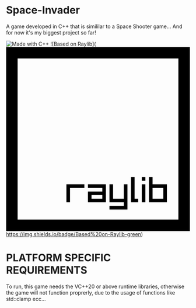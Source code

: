 # Space-Invader
A game developed in C++ that is simililar to a Space Shooter game... And for now it's my biggest project so far!

![Made with C++](https://img.shields.io/badge/Made%20with-C%2B%2B-blue) ![Based on Raylib](<svg role="img" viewBox="0 0 24 24" xmlns="http://www.w3.org/2000/svg"><title>Raylib</title><path d="M0 0v24h24V0H0Zm1.5 1.5h21v21h-21v-21Zm14.813 15.469v3.281h.937v-.469h-.469V16.97h-.468Zm1.406 0v.468h.468v-.468h-.468Zm.937 0v3.281H21v-2.344h-1.875v-.937h-.469Zm-10.781.937v2.344h.469v-1.875h1.875v-.469H7.875Zm2.813 0v.469h1.874v.469h-1.874v1.406h2.343v-2.344h-2.344Zm2.812 0v2.344h1.875v.469H13.5v.468h2.344v-3.28h-.469v1.874h-1.406v-1.875H13.5Zm4.219 0v2.344h.468v-2.344h-.468Zm1.406.469h1.406v1.406h-1.406v-1.406Zm-7.969.938h1.406v.468h-1.406v-.468Z"/></svg>https://img.shields.io/badge/Based%20on-Raylib-green)

# PLATFORM SPECIFIC REQUIREMENTS
To run, this game needs the VC++20 or above runtime libraries, otherwise the game will not function proprerly, due to the usage of functions like std::clamp ecc...

